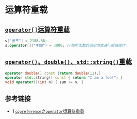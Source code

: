 # 运算符重载

## [`operator[]`运算符重载](./operator_overloading_test.cpp)
```c++
s["张三"] = 2188.88;
s.operator[]("李四") = 3000; //按照函数的调用方式进行赋值操作
```

## [`operator()`、`double()`、`std::string()`重载](./operator_overloading_test2.cpp)
```c++
operator double() const {return double(11);}
operator std::string() const { return "I am a foo!"; }
void operator()(int n) { sum += n; }
```

## 参考链接
* 1 [`cppreference`之`operator`运算符重载](https://en.cppreference.com/w/cpp/language/operators)